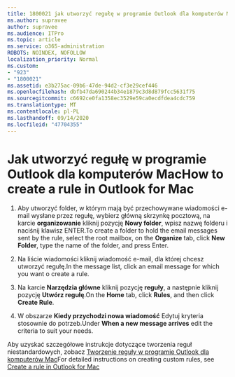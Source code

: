 ```yaml
---
title: 1800021 jak utworzyć regułę w programie Outlook dla komputerów Mac
ms.author: supravee
author: supravee
ms.audience: ITPro
ms.topic: article
ms.service: o365-administration
ROBOTS: NOINDEX, NOFOLLOW
localization_priority: Normal
ms.custom:
- "923"
- "1800021"
ms.assetid: e3b275ac-09b6-47de-94d2-cf3e29cef446
ms.openlocfilehash: dbfb47da690244b34e1879c3d8d879fcc5631f75
ms.sourcegitcommit: c6692ce0fa1358ec3529e59ca0ecdfdea4cdc759
ms.translationtype: MT
ms.contentlocale: pl-PL
ms.lasthandoff: 09/14/2020
ms.locfileid: "47704355"
---
```

# <a name="how-to-create-a-rule-in-outlook-for-mac"></a><span data-ttu-id="5e61b-102">Jak utworzyć regułę w programie Outlook dla komputerów Mac</span><span class="sxs-lookup"><span data-stu-id="5e61b-102">How to create a rule in Outlook for Mac</span></span>

1. <span data-ttu-id="5e61b-103">Aby utworzyć folder, w którym mają być przechowywane wiadomości e-mail wysłane przez regułę, wybierz główną skrzynkę pocztową, na karcie **organizowanie** kliknij pozycję **Nowy folder**, wpisz nazwę folderu i naciśnij klawisz ENTER.</span><span class="sxs-lookup"><span data-stu-id="5e61b-103">To create a folder to hold the email messages sent by the rule, select the root mailbox, on the **Organize** tab, click **New Folder**, type the name of the folder, and press Enter.</span></span>

2. <span data-ttu-id="5e61b-104">Na liście wiadomości kliknij wiadomość e-mail, dla której chcesz utworzyć regułę.</span><span class="sxs-lookup"><span data-stu-id="5e61b-104">In the message list, click an email message for which you want o create a rule.</span></span>

3. <span data-ttu-id="5e61b-105">Na karcie **Narzędzia główne** kliknij pozycję **reguły**, a następnie kliknij pozycję **Utwórz regułę**.</span><span class="sxs-lookup"><span data-stu-id="5e61b-105">On the **Home** tab, click **Rules**, and then click **Create Rule**.</span></span>

4. <span data-ttu-id="5e61b-106">W obszarze **Kiedy przychodzi nowa wiadomość** Edytuj kryteria stosownie do potrzeb.</span><span class="sxs-lookup"><span data-stu-id="5e61b-106">Under **When a new message arrives** edit the criteria to suit your needs.</span></span> 

<span data-ttu-id="5e61b-107">Aby uzyskać szczegółowe instrukcje dotyczące tworzenia reguł niestandardowych, zobacz [Tworzenie reguły w programie Outlook dla komputerów Mac](https://aka.ms/AA1uy0v)</span><span class="sxs-lookup"><span data-stu-id="5e61b-107">For detailed instructions on creating custom rules, see [Create a rule in Outlook for Mac](https://aka.ms/AA1uy0v)</span></span>
  